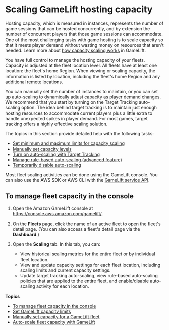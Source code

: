 # Scaling GameLift hosting capacity<a name="fleets-manage-capacity"></a>

Hosting capacity, which is measured in instances, represents the number of game sessions that can be hosted concurrently, and by extension the number of concurrent players that those game sessions can accommodate\. One of the most challenging tasks with game hosting is to scale capacity so that it meets player demand without wasting money on resources that aren't needed\. Learn more about [how capacity scaling works](gamelift-howitworks.md#gamelift-howitworks-capacity) in GameLift\. 

You have full control to manage the hosting capacity of your fleets\. Capacity is adjusted at the fleet location level\. All fleets have at least one location: the fleet's home Region\. When viewing or scaling capacity, the information is listed by location, including the fleet's home Region and any additional remote locations\.

You can manually set the number of instances to maintain, or you can set up auto\-scaling to dynamically adjust capacity as player demand changes\. We recommend that you start by turning on the Target Tracking auto\-scaling option\. The idea behind target tracking is to maintain just enough hosting resources to accommodate current players plus a little extra to handle unexpected spikes in player demand\. For most games, target tracking offers a highly effective scaling solution\.

The topics in this section provide detailed help with the following tasks:
+ [Set minimum and maximum limits for capacity scaling](fleets-capacity-limits.md)
+ [Manually set capacity levels](fleets-updating-capacity.md)
+ [Turn on auto\-scaling with Target Tracking](fleets-autoscaling-target.md)
+ [Manage rule\-based auto\-scaling \(advanced feature\)](fleets-autoscaling-rule.md)
+ [Temporarily disable auto\-scaling](fleets-updating-capacity.md#fleets-updating-capacity-disable)

Most fleet scaling activities can be done using the GameLift console\. You can also use the AWS SDK or AWS CLI with the [GameLift service API](https://docs.aws.amazon.com/gamelift/latest/apireference/)\. 

## To manage fleet capacity in the console<a name="fleet-manage-capacity-howto"></a>

1. Open the Amazon GameLift console at [https://console\.aws\.amazon\.com/gamelift/](https://console.aws.amazon.com/gamelift/)\.

1. On the **Fleets** page, click the name of an active fleet to open the fleet's detail page\. \(You can also access a fleet's detail page via the **Dashboard**\.\) 

1. Open the **Scaling** tab\. In this tab, you can: 
   + View historical scaling metrics for the entire fleet or by individual fleet location\.
   + View and update capacity settings for each fleet location, including scaling limits and current capacity settings\.
   + Update target tracking auto\-scaling, view rule\-based auto\-scaling policies that are applied to the entire fleet, and enable/disable auto\-scaling activity for each location\.

**Topics**
+ [To manage fleet capacity in the console](#fleet-manage-capacity-howto)
+ [Set GameLift capacity limits](fleets-capacity-limits.md)
+ [Manually set capacity for a GameLift fleet](fleets-updating-capacity.md)
+ [Auto\-scale fleet capacity with GameLift](fleets-autoscaling.md)